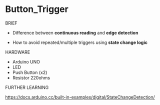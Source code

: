 # Button_Trigger

BRIEF

- Difference between **continuous reading** and **edge detection**

- How to avoid repeated/multiple triggers using **state change logic**


HARDWARE

- Arduino UNO
- LED
- Push Button (x2)
- Resistor 220ohms


FURTHER LEARNING

https://docs.arduino.cc/built-in-examples/digital/StateChangeDetection/

